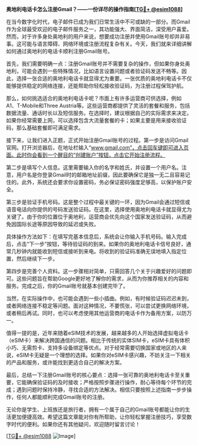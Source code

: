**奥地利电话卡怎么注册Gmail？——一份详尽的操作指南[[TG💪+ @esim1088](https://t.me/s/esim1088)]**

在当今数字化时代，电子邮件已成为我们日常生活中不可或缺的一部分。而Gmail作为全球最受欢迎的电子邮件服务之一，其功能强大、界面简洁，深受用户喜爱。然而，对于许多身处奥地利的用户来说，想要成功注册并使用Gmail账号却并非易事。这可能与语言障碍、网络环境或注册流程复杂有关。今天，我们就来详细讲解如何通过奥地利的电话卡顺利注册Gmail账号。

首先，我们需要明确一点：注册Gmail账号并不需要复杂的操作，但如果你身处奥地利，可能会遇到一些特殊情况，比如语言设置问题或者验证码发送不畅等。因此，选择一张合适的奥地利电话卡就显得尤为重要。一张优质的奥地利电话卡不仅能够提供稳定的网络连接，还能帮助你轻松接收验证码，为注册过程保驾护航。

那么，如何挑选适合的奥地利电话卡呢？市面上有许多运营商可供选择，例如A1、T-Mobile和Three Austria等。这些运营商都提供了灵活的套餐和服务，包括数据流量、通话时长以及短信服务。在选择时，建议根据自己的实际需求来决定。如果你经常需要上网，可以选择包含大流量套餐的卡；如果主要是用来接收验证码，那么基础套餐即可满足需求。

接下来，让我们进入正题，正式开始注册Gmail账号的过程。第一步是访问Gmail官网。打开浏览器后，在地址栏输入“www.gmail.com”，点击回车键即可进入页面。此时你会看到一个醒目的“创建账户”按钮，点击它开始注册流程。

第二步是填写个人信息。这里需要输入你的名字和姓氏，并设置一个用户名。注意，用户名是你登录Gmail时的邮箱地址前缀，因此要确保它是独一无二且容易记住的。此外，系统还会要求你设置密码，务必保证密码强度足够高，以保护账户安全。

第三步是验证手机号码。这是整个过程中最关键的一环，因为Gmail会通过短信或语音电话向你提供的号码发送验证码。在这里，选择使用奥地利电话卡就显得尤为关键了。由于你的位置位于奥地利，运营商会优先向这个国家发送验证码，从而避免因国际长途等原因导致的延迟或失败。

具体操作方法如下：在填写完基本信息后，系统会让你输入手机号码。输入完成后，点击“下一步”按钮，等待验证码的到来。如果你的奥地利电话卡信号良好，通常几秒钟内就能收到短信或接听到来电。将收到的验证码准确无误地填入指定位置，然后继续下一步。

第四步是完善个人资料。这一步骤相对简单，只需回答几个关于兴趣爱好的问题即可。这些问题旨在帮助Google更好地了解你的需求，从而为你推荐相关的内容和服务。完成之后，你的Gmail账号就基本创建完毕了。

当然，在实际操作中，也可能会遇到一些小插曲。例如，有时候验证码迟迟未到，或者网络连接不稳定等问题。面对这种情况，不要慌张，可以尝试更换网络环境，或者稍后再试。同时，也可以考虑使用其他运营商的电话卡作为备用方案，以防万一。

值得一提的是，近年来随着eSIM技术的发展，越来越多的人开始选择虚拟电话卡（eSIM卡）来解决跨国通信的问题。相比于传统的实体SIM卡，eSIM卡具有体积小巧、无需剪卡、支持多设备绑定等优点。对于经常需要切换国家或地区的人来说，eSIM卡无疑是一个理想的选择。如果你对eSIM卡感兴趣，不妨关注一下相关的产品和服务，或许能找到更适合自己的解决方案。

最后，总结一下注册Gmail账号的核心要点：选择一张可靠的奥地利电话卡至关重要，它能确保验证码的及时接收；严格按照步骤进行操作，耐心等待每个环节的完成；遇到问题时保持冷静，寻找合适的方法解决。相信只要按照上述指南一步步操作，任何人都能顺利完成Gmail账号的注册。

无论你是学生、上班族还是旅行者，拥有一个属于自己的Gmail账号都能让你的生活更加便捷高效。希望这篇文章能对你有所帮助，让你轻松掌握注册技巧，享受数字时代的便利。如果你还有其他疑问，欢迎随时留言讨论！

[[TG💪+ @esim1088](https://t.me/s/esim1088) ![Image](https://i.postimg.cc/4NQfJmqS/Snipaste-2025-05-13-00-14-12.png)]